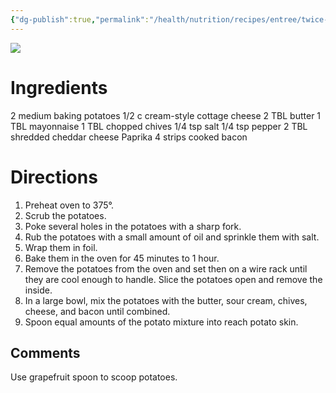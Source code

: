 ```yaml
---
{"dg-publish":true,"permalink":"/health/nutrition/recipes/entree/twice-baked-potatoes/","tags":["cookmate"]}
---
```



![](https://food.fnr.sndimg.com/content/dam/images/food/fullset/2012/8/13/1/WU-0106_cheesy-baked-potatoes_s4x3.jpg.rend.hgtvcom.616.462.suffix/1382375911904.jpeg)

# Ingredients

2 medium baking potatoes
1/2 c cream-style cottage cheese
2 TBL butter
1 TBL mayonnaise
1 TBL chopped chives
1/4 tsp salt
1/4 tsp pepper
2 TBL shredded cheddar cheese
Paprika
4 strips cooked bacon

# Directions

1) Preheat oven to 375°.
2) Scrub the potatoes.
3) Poke several holes in the potatoes with a sharp fork.
4) Rub the potatoes with a small amount of oil and sprinkle them with salt.
5) Wrap them in foil.
6) Bake them in the oven for 45 minutes to 1 hour.
7) Remove the potatoes from the oven and set then on a wire rack until they are cool enough to handle. Slice the potatoes open and remove the inside.
8) In a large bowl, mix the potatoes with the butter, sour cream, chives, cheese, and bacon until combined.
9) Spoon equal amounts of the potato mixture into reach potato
skin.

## Comments

Use grapefruit spoon to scoop potatoes.